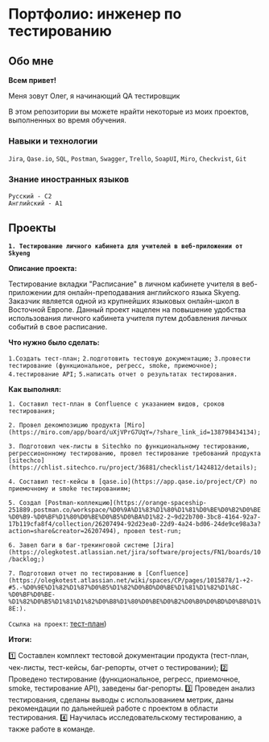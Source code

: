 # Портфолио: инженер по тестированию

## Обо мне

**Всем привет!**

Меня зовут Олег, я начинающий QA тестировщик

В этом репозитории вы можете нрайти некоторые из моих проектов, выполненных во время обучения.

### Навыки и технологии

`Jira`, `Qase.io`, `SQL`, `Postman`, `Swagger`, `Trello`, `SoapUI`, `Miro`, `Checkvist`, `Git`

### Знание иностранных языков

```
Русский - С2
Английский - А1
```
## Проекты

**`1. Тестирование личного кабинета для учителей в веб-приложении от Skyeng`**

**Описание проекта:**

Тестирование вкладки "Расписание" в личном кабинете учителя в веб-приложении для онлайн-преподавания английского языка Skyeng. Заказчик является одной из крупнейших языковых онлайн-школ в Восточной Европе. Данный проект нацелен на повышение удобства использования личного кабинета учителя путем добавления личных событий в свое расписание.

**Что нужно было сделать:**

`1.Создать тест-план;`
`2.подготовить тестовую документацию;`
`3.провести тестирование (функциональное, регресс, smoke, приемочное);`
`4.тестирование API;`
`5.написать отчет о результатах тестирования.`

**Как выполнял:** 

`1. Составил тест-план в Confluence с указанием видов, сроков тестирования;`

`2. Провел декомпозицию продукта [Miro](https://miro.com/app/board/uXjVPrG7UqY=/?share_link_id=138798434134);`

`3. Подготовил чек-листы в Sitechko по функциональному тестированию, регрессиононному тестированию, провел тестирование требований продукта [sitechco](https://chlist.sitechco.ru/project/36881/checklist/1424812/details);`

`4. Составил тест-кейсы в [qase.io](https://app.qase.io/project/CP) по приемочному и smoke тестированиям;` 

`5. Создал [Postman-коллекцию](https://orange-spaceship-251889.postman.co/workspace/%D0%9A%D1%83%D1%80%D1%81%D0%BE%D0%B2%D0%BE%D0%B9-%D0%BF%D1%80%D0%BE%D0%B5%D0%BA%D1%82-2~9d22b700-3bc8-4164-92a7-17b119cfa8f4/collection/26207494-92d23ea0-22d9-4a24-bd06-24de9ce98a3a?action=share&creator=26207494), провел test-run;`

`6. Завел баги в баг-трекинговой системе [Jira](https://olegkotest.atlassian.net/jira/software/projects/FN1/boards/10/backlog;)`

`7. Подготовил отчет по тестированию в [Confluence](https://olegkotest.atlassian.net/wiki/spaces/CP/pages/1015878/1-+2-#5.-%D0%9E%D1%82%D1%87%D0%B5%D1%82%D0%BD%D0%BE%D1%81%D1%82%D1%8C-%D0%BF%D0%BE-%D1%82%D0%B5%D1%81%D1%82%D0%B8%D1%80%D0%BE%D0%B2%D0%B0%D0%BD%D0%B8%D1%8E:).`

`Ссылка на проект`: [тест-план](https://olegkotest.atlassian.net/wiki/spaces/CP/pages/1015878/1-+2-#4.-%D0%9F%D0%BB%D0%B0%D0%BD-%D1%82%D0%B5%D1%81%D1%82%D0%B8%D1%80%D0%BE%D0%B2%D0%B0%D0%BD%D0%B8%D1%8F))

**Итоги:**

1️⃣ Составлен комплект тестовой документации продукта (тест-план, чек-листы, тест-кейсы, баг-репорты, отчет о тестировании);
2️⃣ Проведено тестирование (функциональное, регресс, приемочное, smoke, тестирование API), заведены баг-репорты.
3️⃣ Проведен анализ тестирования, сделаны выводы с использованием метрик, даны рекомендации по дальнейшей работе с проектом в области тестирования.
4️⃣ Научилась исследовательскому тестированию, а также работе в команде.
